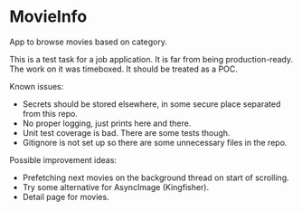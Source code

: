 # MovieInfo
App to browse movies based on category.

This is a test task for a job application.
It is far from being production-ready.
The work on it was timeboxed.
It should be treated as a POC.

Known issues:
- Secrets should be stored elsewhere, in some secure place separated from this repo.
- No proper logging, just prints here and there.
- Unit test coverage is bad. There are some tests though.
- Gitignore is not set up so there are some unnecessary files in the repo.

Possible improvement ideas:
- Prefetching next movies on the background thread on start of scrolling.
- Try some alternative for AsyncImage (Kingfisher).
- Detail page for movies.
